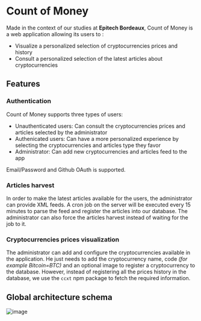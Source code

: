 # Count of Money

Made in the context of our studies at **Epitech Bordeaux**, Count of Money is a web application allowing its users to :
- Visualize a personalized selection of cryptocurrencies prices and history
- Consult a personalized selection of the latest articles about cryptocurrencies

## Features

### Authentication
Count of Money supports three types of users:
- Unauthenticated users: Can consult the cryptocurrencies prices and articles selected by the administrator
- Authenicated users: Can have a more personalized experience by selecting the cryptocurrencies and articles type they favor
- Administrator: Can add new cryptocurrencies and articles feed to the app

Email/Password and Github OAuth is supported.

### Articles harvest
In order to make the latest articles available for the users, the administrator can provide XML feeds.
A cron job on the server will be executed every 15 minutes to parse the feed and register the articles into our database.
The administrator can also force the articles harvest instead of waiting for the job to it.

### Cryptocurrencies prices visualization
The administrator can add and configure the cryptocurrencies available in the application.
He just needs to add the cryptocurrency name, code *(for example Bitcoin=BTC)* and an optional image to register a cryptocurrency to the database.
However, instead of registering all the prices history in the database, we use the `ccxt` npm package to fetch the required information.

## Global architecture schema
![image](https://github.com/ASparton/count-of-money/assets/65446617/f95234d7-4b1b-4f24-aa9d-8a4e8562075e)
